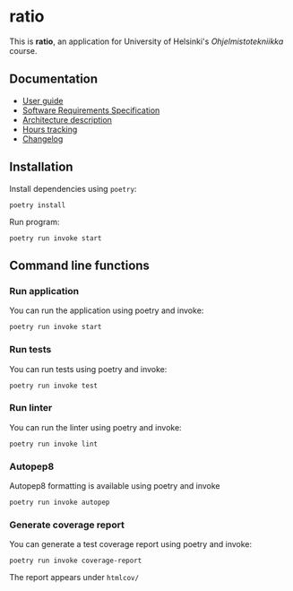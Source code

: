 # ratio

This is **ratio**, an application for University of Helsinki's _Ohjelmistotekniikka_ course.

## Documentation

* [User guide](https://github.com/jobatabs/ratio/blob/main/doc/usage.md)
* [Software Requirements Specification](https://github.com/jobatabs/ratio/blob/main/doc/software_requirements_specification.md)
* [Architecture description](https://github.com/jobatabs/ratio/blob/main/doc/architecture.md)
* [Hours tracking](https://github.com/jobatabs/ratio/blob/main/doc/hours.md)
* [Changelog](https://github.com/jobatabs/ratio/blob/main/doc/changelog.md)

## Installation

Install dependencies using ````poetry````:

    poetry install

Run program:

    poetry run invoke start

## Command line functions

### Run application

You can run the application using poetry and invoke:

    poetry run invoke start

### Run tests

You can run tests using poetry and invoke:

    poetry run invoke test

### Run linter

You can run the linter using poetry and invoke:

    poetry run invoke lint

### Autopep8

Autopep8 formatting is available using poetry and invoke

    poetry run invoke autopep

### Generate coverage report

You can generate a test coverage report using poetry and invoke:

    poetry run invoke coverage-report

The report appears under ````htmlcov/````